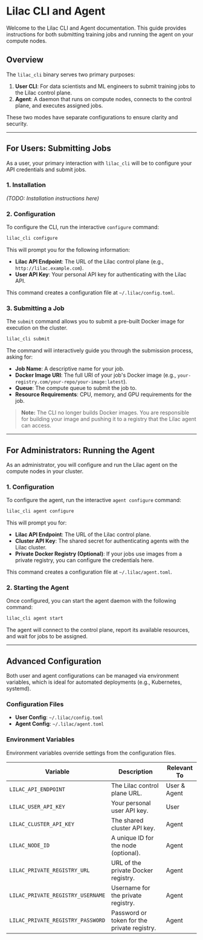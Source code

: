 # Lilac CLI and Agent

Welcome to the Lilac CLI and Agent documentation. This guide provides instructions for both submitting training jobs and running the agent on your compute nodes.

## Overview

The `lilac_cli` binary serves two primary purposes:

1.  **User CLI**: For data scientists and ML engineers to submit training jobs to the Lilac control plane.
2.  **Agent**: A daemon that runs on compute nodes, connects to the control plane, and executes assigned jobs.

These two modes have separate configurations to ensure clarity and security.

---

## For Users: Submitting Jobs

As a user, your primary interaction with `lilac_cli` will be to configure your API credentials and submit jobs.

### 1. Installation

_(TODO: Installation instructions here)_

### 2. Configuration

To configure the CLI, run the interactive `configure` command:

```bash
lilac_cli configure
```

This will prompt you for the following information:

-   **Lilac API Endpoint**: The URL of the Lilac control plane (e.g., `http://lilac.example.com`).
-   **User API Key**: Your personal API key for authenticating with the Lilac API.

This command creates a configuration file at `~/.lilac/config.toml`.

### 3. Submitting a Job

The `submit` command allows you to submit a pre-built Docker image for execution on the cluster.

```bash
lilac_cli submit
```

The command will interactively guide you through the submission process, asking for:

-   **Job Name**: A descriptive name for your job.
-   **Docker Image URI**: The full URI of your job's Docker image (e.g., `your-registry.com/your-repo/your-image:latest`).
-   **Queue**: The compute queue to submit the job to.
-   **Resource Requirements**: CPU, memory, and GPU requirements for the job.

> **Note:** The CLI no longer builds Docker images. You are responsible for building your image and pushing it to a registry that the Lilac agent can access.

---

## For Administrators: Running the Agent

As an administrator, you will configure and run the Lilac agent on the compute nodes in your cluster.

### 1. Configuration

To configure the agent, run the interactive `agent configure` command:

```bash
lilac_cli agent configure
```

This will prompt you for:

-   **Lilac API Endpoint**: The URL of the Lilac control plane.
-   **Cluster API Key**: The shared secret for authenticating agents with the Lilac cluster.
-   **Private Docker Registry (Optional)**: If your jobs use images from a private registry, you can configure the credentials here.

This command creates a configuration file at `~/.lilac/agent.toml`.

### 2. Starting the Agent

Once configured, you can start the agent daemon with the following command:

```bash
lilac_cli agent start
```

The agent will connect to the control plane, report its available resources, and wait for jobs to be assigned.

---

## Advanced Configuration

Both user and agent configurations can be managed via environment variables, which is ideal for automated deployments (e.g., Kubernetes, systemd).

### Configuration Files

-   **User Config**: `~/.lilac/config.toml`
-   **Agent Config**: `~/.lilac/agent.toml`

### Environment Variables

Environment variables override settings from the configuration files.

| Variable                          | Description                                | Relevant To |
| --------------------------------- | ------------------------------------------ | ----------- |
| `LILAC_API_ENDPOINT`              | The Lilac control plane URL.               | User & Agent|
| `LILAC_USER_API_KEY`              | Your personal user API key.                | User        |
| `LILAC_CLUSTER_API_KEY`           | The shared cluster API key.                | Agent       |
| `LILAC_NODE_ID`                   | A unique ID for the node (optional).       | Agent       |
| `LILAC_PRIVATE_REGISTRY_URL`      | URL of the private Docker registry.        | Agent       |
| `LILAC_PRIVATE_REGISTRY_USERNAME` | Username for the private registry.         | Agent       |
| `LILAC_PRIVATE_REGISTRY_PASSWORD` | Password or token for the private registry.| Agent       |
